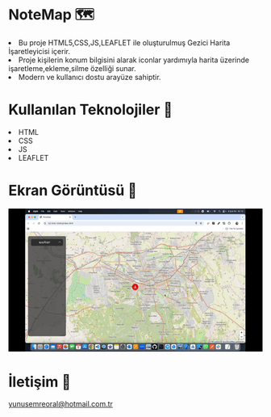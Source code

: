 # NoteMap 🗺️

<li>Bu proje HTML5,CSS,JS,LEAFLET ile oluşturulmuş Gezici Harita İşaretleyicisi içerir.</li>
<li>Proje kişilerin konum bilgisini alarak iconlar yardımıyla harita üzerinde işaretleme,ekleme,silme özelliği sunar.</li>
<li>Modern ve kullanıcı dostu arayüze sahiptir.</li>

# Kullanılan Teknolojiler 🎨

<li>HTML</li>
<li>CSS</li>
<li>JS</li>
<li>LEAFLET</li>

# Ekran Görüntüsü 🎥
<img src="notemap.gif" width="auto">      

# İletişim 📩
yunusemreoral@hotmail.com.tr

